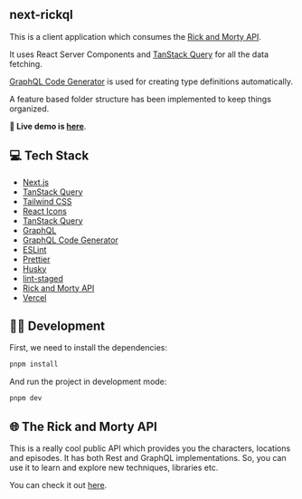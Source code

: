 ## next-rickql

This is a client application which consumes the [Rick and Morty API](https://rickandmortyapi.com/).

It uses React Server Components and [TanStack Query](https://www.apollographql.com/docs/react/) for all the data fetching.

[GraphQL Code Generator](https://the-guild.dev/graphql/codegen) is used for creating type definitions automatically.

A feature based folder structure has been implemented to keep things organized.

**🚀 Live demo is [here](https://next-rickql.vercel.app/)**.

## 💻 Tech Stack

- [Next.js](https://nextjs.org/)
- [TanStack Query](https://tanstack.com/query/latest)
- [Tailwind CSS](https://tailwindcss.com/)
- [React Icons](https://react-icons.github.io/react-icons/)
- [TanStack Query](https://tanstack.com/query/latest)
- [GraphQL](https://graphql.org/)
- [GraphQL Code Generator](https://the-guild.dev/graphql/codegen)
- [ESLint](https://eslint.org/)
- [Prettier](https://prettier.io/)
- [Husky](https://typicode.github.io/husky/)
- [lint-staged](https://github.com/lint-staged/lint-staged)
- [Rick and Morty API](https://rickandmortyapi.com/)
- [Vercel](https://vercel.com/)

## 🧑‍💻 Development

First, we need to install the dependencies:

```bash
pnpm install
```

And run the project in development mode:

```bash
pnpm dev
```

<!-- TODO: Add other script usages like `dev:all` -->

## 🌐 The Rick and Morty API

This is a really cool public API which provides you the characters, locations and episodes. It has both Rest and GraphQL implementations. So, you can use it to learn and explore new techniques, libraries etc.

You can check it out [here](https://rickandmortyapi.com/).
